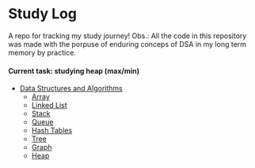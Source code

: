 # Study Log

 A repo for tracking my study journey! 
 Obs.: All the code in this repository was made with the porpuse of enduring conceps of DSA in my long term memory by practice.
#### Current task: studying heap (max/min)

* [Data Structures and Algorithms](https://github.com/lusan23/study-log/tree/master/data_structs)
    * [Array](https://github.com/lusan23/study-log/blob/master/data_structs/array)
    * [Linked List](https://github.com/lusan23/study-log/tree/master/data_structs/LLists)
    * [Stack](https://github.com/lusan23/study-log/tree/master/data_structs/stack)
    * [Queue](https://github.com/lusan23/study-log/tree/master/data_structs/queues)
    * [Hash Tables](https://github.com/lusan23/study-log/tree/master/data_structs/hash_table)
    * [Tree](https://github.com/lusan23/study-log/tree/master/data_structs/trees_2)
    * [Graph](https://github.com/lusan23/study-log/tree/master/data_structs/graphs)
    * [Heap](https://github.com/lusan23/study-log/tree/master/data_structs/heap)
